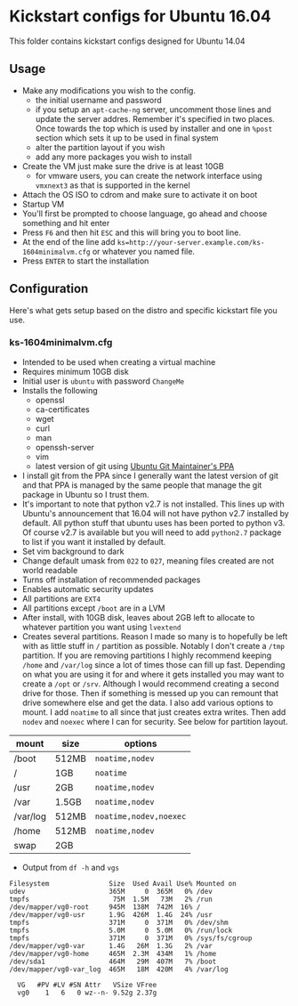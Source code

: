 # Kickstart configs for Ubuntu 16.04

This folder contains kickstart configs designed for Ubuntu 14.04

## Usage

- Make any modifications you wish to the config.
    - the initial username and password
    - if you setup an `apt-cache-ng` server, uncomment those lines and update the server addres.  Remember it's specified in two places.  Once towards the top which is used by installer and one in `%post` section which sets it up to be used in final system
    - alter the partition layout if you wish
    - add any more packages you wish to install
- Create the VM just make sure the drive is at least 10GB
    - for vmware users, you can create the network interface using `vmxnext3` as that is supported in the kernel
- Attach the OS ISO to cdrom and make sure to activate it on boot
- Startup VM
- You'll first be prompted to choose language, go ahead and choose something and hit enter
- Press `F6` and then hit `ESC` and this will bring you to boot line.
- At the end of the line add `ks=http://your-server.example.com/ks-1604minimalvm.cfg` or whatever you named file.
- Press `ENTER` to start the installation

## Configuration

Here's what gets setup based on the distro and specific kickstart file you use.

### ks-1604minimalvm.cfg

- Intended to be used when creating a virtual machine
- Requires minimum 10GB disk
- Initial user is `ubuntu` with password `ChangeMe`
- Installs the following
    - openssl
    - ca-certificates
    - wget
    - curl
    - man
    - openssh-server
    - vim
    - latest version of git using [Ubuntu Git Maintainer's PPA](https://launchpad.net/~git-core/+archive/ubuntu/ppa)
- I install git from the PPA since I generally want the latest version of git and that PPA is managed by the same people that manage the git package in Ubuntu so I trust them.
- It's important to note that python v2.7 is not installed. This lines up with Ubuntu's announcement that 16.04 will not have python v2.7 installed by default.  All python stuff that ubuntu uses has been ported to python v3. Of course v2.7 is available but you will need to add `python2.7` package to list if you want it installed by default.
- Set vim background to dark
- Change default umask from `022` to `027`, meaning files created are not world readable
- Turns off installation of recommended packages
- Enables automatic security updates
- All partitions are `EXT4`
- All partitions except `/boot` are in a LVM
- After install, with 10GB disk, leaves about 2GB left to allocate to whatever partition you want using `lvextend`
- Creates several partitions.  Reason I made so many is to hopefully be left with as little stuff in `/` partition as possible.  Notably I don't create a `/tmp` partition.  If you are removing partitions I highly recommend keeping `/home` and `/var/log` since a lot of times those can fill up fast.  Depending on what you are using it for and where it gets installed you may want to create a `/opt` or `/srv`.  Although I would recommend creating a second drive for those.  Then if something is messed up you can remount that drive somewhere else and get the data.  I also add various options to mount.  I add `noatime` to all since that just creates extra writes.  Then add `nodev` and `noexec` where I can for security.  See below for partition layout.

| mount    | size  | options                |
| -------- | ----- | ---------------------- |
| /boot    | 512MB | `noatime,nodev`        |
| /        | 1GB   | `noatime`              |
| /usr     | 2GB   | `noatime,nodev`        |
| /var     | 1.5GB | `noatime,nodev`        |
| /var/log | 512MB | `noatime,nodev,noexec` |
| /home    | 512MB | `noatime,nodev`        |
| swap     | 2GB   |                        |

- Output from `df -h` and `vgs`

```
Filesystem               Size  Used Avail Use% Mounted on
udev                     365M     0  365M   0% /dev
tmpfs                     75M  1.5M   73M   2% /run
/dev/mapper/vg0-root     945M  138M  742M  16% /
/dev/mapper/vg0-usr      1.9G  426M  1.4G  24% /usr
tmpfs                    371M     0  371M   0% /dev/shm
tmpfs                    5.0M     0  5.0M   0% /run/lock
tmpfs                    371M     0  371M   0% /sys/fs/cgroup
/dev/mapper/vg0-var      1.4G   26M  1.3G   2% /var
/dev/mapper/vg0-home     465M  2.3M  434M   1% /home
/dev/sda1                464M   29M  407M   7% /boot
/dev/mapper/vg0-var_log  465M   18M  420M   4% /var/log
```

```
  VG   #PV #LV #SN Attr   VSize VFree
  vg0    1   6   0 wz--n- 9.52g 2.37g
```

